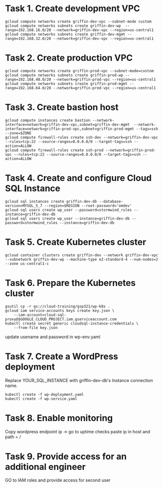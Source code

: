 







# Task 1. Create development VPC

```
gcloud compute networks create griffin-dev-vpc --subnet-mode custom
gcloud compute networks subnets create griffin-dev-wp  --range=192.168.16.0/20 --network=griffin-dev-vpc --region=us-central1
gcloud compute networks subnets create griffin-dev-mgmt --range=192.168.32.0/20 --network=griffin-dev-vpc --region=us-central1
```

# Task 2. Create production VPC

```
gcloud compute networks create griffin-prod-vpc --subnet-mode=custom
gcloud compute networks subnets create griffin-prod-wp --range=192.168.48.0/20 --network=griffin-prod-vpc --region=us-central1
gcloud compute networks subnets create griffin-prod-mgmt --range=192.168.64.0/20 --network=griffin-prod-vpc --region=us-central1
```

# Task 3. Create bastion host

```
gcloud compute instances create bastion --network-interface=network=griffin-dev-vpc,subnet=griffin-dev-mgmt  --network-interface=network=griffin-prod-vpc,subnet=griffin-prod-mgmt --tags=ssh --zone=$ZONE
gcloud compute firewall-rules create ssh-dev --network=griffin-dev-vpc --rules=tcp:22 --source-ranges=0.0.0.0/0 --target-tags=ssh --action=ALLOW
gcloud compute firewall-rules create ssh-prod --network=griffin-prod-vpc --rules=tcp:22 --source-ranges=0.0.0.0/0 --target-tags=ssh --action=ALLOW
```

# Task 4. Create and configure Cloud SQL Instance
```
gcloud sql instances create griffin-dev-db --database-version=MYSQL_5_7 --region=$REGION --root-password='omdev'
gcloud sql users create wp_user --password=stormwind_rules --instance=griffin-dev-db
gcloud sql users create wp_user --instance=griffin-dev-db --password=stormwind_rules --instance=griffin-dev-db
```
# Task 5. Create Kubernetes cluster
```
gcloud container clusters create griffin-dev --network griffin-dev-vpc --subnetwork griffin-dev-wp --machine-type e2-standard-4 --num-nodes=2 --zone us-central1-c
```
# Task 6. Prepare the Kubernetes cluster
```
gsutil cp -r gs://cloud-training/gsp321/wp-k8s .
gcloud iam service-accounts keys create key.json \
    --iam-account=cloud-sql-proxy@$GOOGLE_CLOUD_PROJECT.iam.gserviceaccount.com
kubectl create secret generic cloudsql-instance-credentials \
    --from-file key.json
```
update  usename and password in wp-env.yaml

# Task 7. Create a WordPress deployment
Replace YOUR_SQL_INSTANCE with griffin-dev-db's Instance connection name.
```
kubectl create -f wp-deployment.yaml
kubectl create -f wp-service.yaml
```
# Task 8. Enable monitoring
Copy wordpress endpoint ip -> go to uptime checks paste ip in host and path = /

# Task 9. Provide access for an additional engineer
GO to IAM roles and provide access for second user





